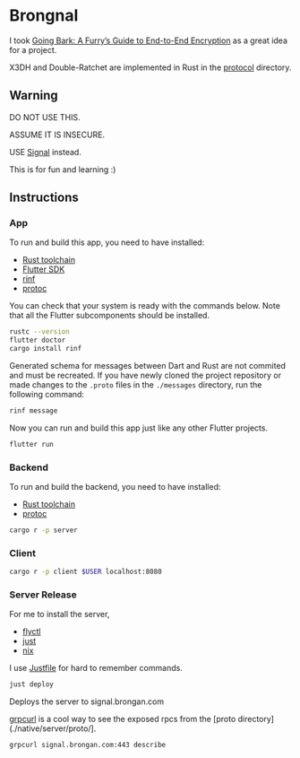 # Brongnal

I took [Going Bark: A Furry’s Guide to End-to-End Encryption](https://soatok.blog/2020/11/14/going-bark-a-furrys-guide-to-end-to-end-encryption/) as a great idea for a project.

X3DH and Double-Ratchet are implemented in Rust in the [protocol](./native/protocol/) directory.

## Warning
DO NOT USE THIS.

ASSUME IT IS INSECURE.

USE [Signal](https://signal.org/) instead.

This is for fun and learning :)

## Instructions

### App

To run and build this app, you need to have installed:
* [Rust toolchain](https://www.rust-lang.org/tools/install)
* [Flutter SDK](https://docs.flutter.dev/get-started/install)
* [rinf](https://rinf.cunarist.com/)
* [protoc](https://grpc.io/docs/protoc-installation/)

You can check that your system is ready with the commands below.
Note that all the Flutter subcomponents should be installed.

```bash
rustc --version
flutter doctor
cargo install rinf
```

Generated schema for messages between Dart and Rust are not commited and must be recreated.
If you have newly cloned the project repository
or made changes to the `.proto` files in the `./messages` directory,
run the following command:

```bash
rinf message
```

Now you can run and build this app just like any other Flutter projects.

```bash
flutter run
```

### Backend

To run and build the backend, you need to have installed:
* [Rust toolchain](https://www.rust-lang.org/tools/install)
* [protoc](https://grpc.io/docs/protoc-installation/)

```bash
cargo r -p server
```

### Client

```bash
cargo r -p client $USER localhost:8080
```

### Server Release

For me to install the server,
* [flyctl](https://fly.io/docs/hands-on/install-flyctl/)
* [just](https://github.com/casey/just)
* [nix](https://nixos.org/download/) 

I use [Justfile](./Justfile) for hard to remember commands.

```bash
just deploy
```

Deploys the server to signal.brongan.com


[grpcurl](https://github.com/fullstorydev/grpcurl) is a cool way to see the exposed rpcs from the [proto directory](./native/server/proto/].
```bash
grpcurl signal.brongan.com:443 describe
```

